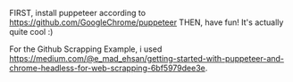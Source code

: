 FIRST, install puppeteer according to https://github.com/GoogleChrome/puppeteer
THEN, have fun! It's actually quite cool :)

For the Github Scrapping Example, i used https://medium.com/@e_mad_ehsan/getting-started-with-puppeteer-and-chrome-headless-for-web-scrapping-6bf5979dee3e. 
